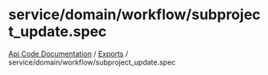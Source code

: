 # service/domain/workflow/subproject\_update.spec
[Api Code Documentation](../README.md) / [Exports](../modules.md) / service/domain/workflow/subproject\_update.spec

